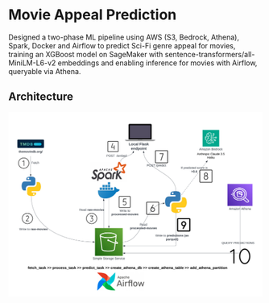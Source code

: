 # Movie Appeal Prediction
Designed a two-phase ML pipeline using AWS (S3, Bedrock, Athena), Spark, Docker and Airflow to predict Sci-Fi genre appeal for movies, training an XGBoost model on SageMaker with sentence-transformers/all-MiniLM-L6-v2 embeddings and enabling inference for movies with Airflow, queryable via Athena.

## Architecture

![architecture](movie_appeal_architecture.png)
